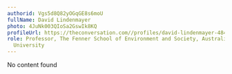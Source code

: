 ```yaml
---
authorid: Vgs5d8Q82yOGqGE8s6moU
fullName: David Lindenmayer
photo: 4JuNk003QIoSa2GswIk8KQ
profileUrl: https://theconversation.com//profiles/david-lindenmayer-4848
role: Professor, The Fenner School of Environment and Society, Australian National
  University
---
```

No content found